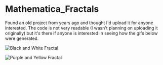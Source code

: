 # Mathematica_Fractals

Found an old project from years ago and thought I'd upload it for anyone interested. The code is not very readable (I wasn't planning on uploading it originally) but it's there if anyone is interested in seeing how the gifs below were generated.

![Black and White Fractal](/gifs/fractal_gif_v3_30ms.gif)





![Purple and Yellow Fractal](/gifs/Yellow_Purple_Fractal_50ms.gif)
